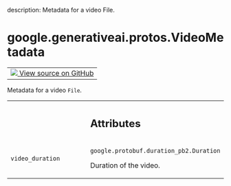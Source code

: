 description: Metadata for a video File.

<div itemscope itemtype="http://developers.google.com/ReferenceObject">
<meta itemprop="name" content="google.generativeai.protos.VideoMetadata" />
<meta itemprop="path" content="Stable" />
</div>

# google.generativeai.protos.VideoMetadata

<!-- Insert buttons and diff -->

<table class="tfo-notebook-buttons tfo-api nocontent">
<td>
  <a target="_blank" href="https://github.com/googleapis/google-cloud-python/tree/main/packages/google-ai-generativelanguage/google/ai/generativelanguage_v1beta/types/file.py#L157-L169">
    <img src="https://www.tensorflow.org/images/GitHub-Mark-32px.png" />
    View source on GitHub
  </a>
</td>
</table>



Metadata for a video ``File``.

<!-- Placeholder for "Used in" -->




<!-- Tabular view -->
 <table class="responsive fixed orange">
<colgroup><col width="214px"><col></colgroup>
<tr><th colspan="2"><h2 class="add-link">Attributes</h2></th></tr>

<tr>
<td>

`video_duration`<a id="video_duration"></a>

</td>
<td>

`google.protobuf.duration_pb2.Duration`

Duration of the video.

</td>
</tr>
</table>



